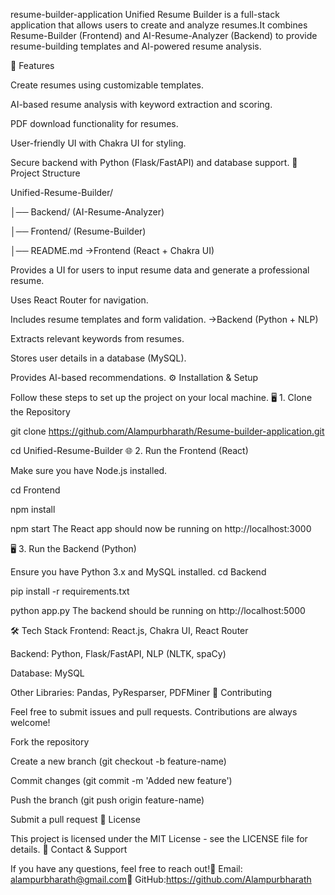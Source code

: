 resume-builder-application
Unified Resume Builder is a full-stack application that allows users to create and analyze resumes.It combines Resume-Builder (Frontend) and AI-Resume-Analyzer (Backend) to provide resume-building templates and AI-powered resume analysis.

🚀 Features

Create resumes using customizable templates.

AI-based resume analysis with keyword extraction and scoring.

PDF download functionality for resumes.

User-friendly UI with Chakra UI for styling.

Secure backend with Python (Flask/FastAPI) and database support.
📂 Project Structure

Unified-Resume-Builder/

│── Backend/  (AI-Resume-Analyzer)

│── Frontend/ (Resume-Builder)

│── README.md
->Frontend (React + Chakra UI)

Provides a UI for users to input resume data and generate a professional resume.

Uses React Router for navigation.

Includes resume templates and form validation.
->Backend (Python + NLP)

Extracts relevant keywords from resumes.

Stores user details in a database (MySQL).

Provides AI-based recommendations.
⚙️ Installation & Setup

Follow these steps to set up the project on your local machine.
🖥️ 1. Clone the Repository

git clone https://github.com/Alampurbharath/Resume-builder-application.git

cd Unified-Resume-Builder
🌐 2. Run the Frontend (React)

Make sure you have Node.js installed.

cd Frontend
  
npm install
  
npm start
The React app should now be running on http://localhost:3000

🖥 3. Run the Backend (Python)

Ensure you have Python 3.x and MySQL installed. cd Backend

pip install -r requirements.txt

python app.py
The backend should be running on http://localhost:5000

🛠️ Tech Stack Frontend: React.js, Chakra UI, React Router

Backend: Python, Flask/FastAPI, NLP (NLTK, spaCy)

Database: MySQL

Other Libraries: Pandas, PyResparser, PDFMiner
🐜 Contributing

Feel free to submit issues and pull requests. Contributions are always welcome!

Fork the repository

Create a new branch (git checkout -b feature-name)

Commit changes (git commit -m 'Added new feature')

Push the branch (git push origin feature-name)

Submit a pull request
📝 License

This project is licensed under the MIT License - see the LICENSE file for details.
🎯 Contact & Support

If you have any questions, feel free to reach out!📧 Email: alampurbharath@gmail.com🔗 GitHub:https://github.com/Alampurbharath 
